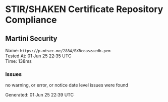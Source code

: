 # STIR/SHAKEN Certificate Repository Compliance

## Martini Security

Name: `https://p.mtsec.me/2884/BXRcoaszaedb.pem`\
Tested At: 01 Jun 25 22:35 UTC\
Time: 138ms

### Issues

no warning, or error, or notice date level issues were found

Generated: 01 Jun 25 22:39 UTC